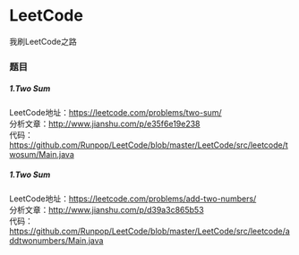 # LeetCode
我刷LeetCode之路

### 题目
##### 1.Two Sum   
LeetCode地址：https://leetcode.com/problems/two-sum/   
分析文章：http://www.jianshu.com/p/e35f6e19e238   
代码：https://github.com/Runpop/LeetCode/blob/master/LeetCode/src/leetcode/twosum/Main.java

##### 1.Two Sum   
LeetCode地址：https://leetcode.com/problems/add-two-numbers/   
分析文章：http://www.jianshu.com/p/d39a3c865b53   
代码：https://github.com/Runpop/LeetCode/blob/master/LeetCode/src/leetcode/addtwonumbers/Main.java
